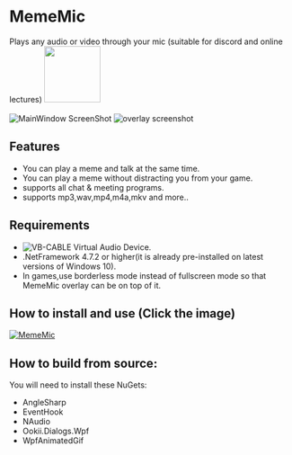 # MemeMic
 Plays any audio or video through your mic (suitable for discord and online lectures)
 <a href="https://www.paypal.com/paypalme/khalidwaleed0"><img src="https://user-images.githubusercontent.com/54943086/113522809-f8b8ca80-95a3-11eb-80c6-842b8dcabdd7.png" width=100/></a>
<br>
<br>
![MainWindow ScreenShot](https://user-images.githubusercontent.com/54943086/113523137-46363700-95a6-11eb-9617-5a684c9a0942.png)
![overlay screenshot](https://user-images.githubusercontent.com/54943086/113523251-f3a94a80-95a6-11eb-891e-ea051c8e380c.png)
## Features
* You can play a meme and talk at the same time.
* You can play a meme without distracting you from your game.
* supports all chat & meeting programs.
* supports mp3,wav,mp4,m4a,mkv and more..
## Requirements
* ![VB-CABLE Virtual Audio Device](https://vb-audio.com/Cable/).
* .NetFramework 4.7.2 or higher(it is already pre-installed on latest versions of Windows 10).
* In games,use borderless mode instead of fullscreen mode so that MemeMic overlay can be on top of it.
## How to install and use (Click the image)
[![MemeMic](https://img.youtube.com/vi/EYm-vHmgWEk/0.jpg)](https://www.youtube.com/watch?v=EYm-vHmgWEk)
## How to build from source:
You will need to install these NuGets:
* AngleSharp
* EventHook
* NAudio
* Ookii.Dialogs.Wpf
* WpfAnimatedGif
